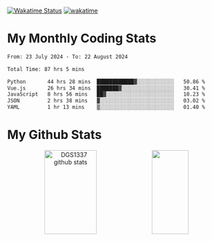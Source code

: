 [![Wakatime Status](https://github.com/noopurphalak/noopurphalak/workflows/wakatime-status-update/badge.svg)](https://github.com/noopurphalak/noopurphalak/actions/workflows/main.yml)
[![wakatime](https://wakatime.com/badge/user/80ace140-ef40-4fdd-b8ed-f3be3d2e1aea.svg)](https://wakatime.com/@80ace140-ef40-4fdd-b8ed-f3be3d2e1aea)

# My Monthly Coding Stats

<!--START_SECTION:waka-->

```txt
From: 23 July 2024 - To: 22 August 2024

Total Time: 87 hrs 5 mins

Python       44 hrs 28 mins  ████████████▓░░░░░░░░░░░░   50.86 %
Vue.js       26 hrs 34 mins  ███████▓░░░░░░░░░░░░░░░░░   30.41 %
JavaScript   8 hrs 56 mins   ██▓░░░░░░░░░░░░░░░░░░░░░░   10.23 %
JSON         2 hrs 38 mins   ▓░░░░░░░░░░░░░░░░░░░░░░░░   03.02 %
YAML         1 hr 13 mins    ▒░░░░░░░░░░░░░░░░░░░░░░░░   01.40 %
```

<!--END_SECTION:waka-->

# My Github Stats
<div style="text-align: center;">
  <img width="49%" height="195px" src="https://github-readme-stats-sigma-five.vercel.app/api?username=noopurphalak&show_icons=true&count_private=true&hide_border=true&title_color=ecf2f8&icon_color=0d1117&text_color=FFFFFF&bg_color=0d1117" alt="DGS1337 github stats" />
  <img width="41%" height="195px" src="https://github-readme-stats-sigma-five.vercel.app/api/top-langs/?username=noopurphalak&layout=compact&hide_border=true&title_color=ecf2f8&text_color=FFFFFF&bg_color=0d1117" />
</div>
